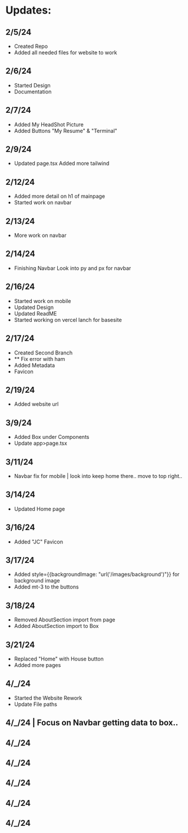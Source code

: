 # Updates:

## 2/5/24
- Created Repo
- Added all needed files for website to work

## 2/6/24
- Started Design
- Documentation 

## 2/7/24 
- Added My HeadShot Picture
- Added Buttons
    "My Resume" & "Terminal"

## 2/9/24
- Updated page.tsx 
    Added more tailwind

## 2/12/24
- Added more detail on h1 of mainpage
- Started work on navbar

## 2/13/24
- More work on navbar

## 2/14/24
- Finishing Navbar
    Look into py and px for navbar

## 2/16/24
- Started work on mobile
- Updated Design
- Updated ReadME
- Started working on vercel lanch for basesite

## 2/17/24
- Created Second Branch
- ** Fix error with ham
- Added Metadata
- Favicon

## 2/19/24
- Added website url 

## 3/9/24
- Added Box under Components
- Update app>page.tsx

## 3/11/24 
- Navbar fix for mobile | look into keep home there.. move to top right..

## 3/14/24
- Updated Home page 

## 3/16/24
- Added "JC" Favicon

## 3/17/24
- Added style={{backgroundImage: "url('/images/background')"}} for background image
- Added mt-3 to the buttons

## 3/18/24
- Removed AboutSection import from page
- Added AboutSection import to Box

## 3/21/24
- Replaced "Home" with House button
- Added more pages

## 4/_/24
- Started the Website Rework
- Update File paths

## 4/_/24 | Focus on Navbar getting data to box.. 


## 4/_/24


## 4/_/24


## 4/_/24


## 4/_/24


## 4/_/24